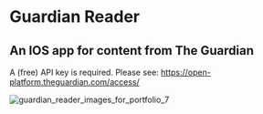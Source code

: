 # Guardian Reader

## An IOS app for content from The Guardian

A (free) API key is required. Please see: https://open-platform.theguardian.com/access/

![guardian_reader_images_for_portfolio_7](https://user-images.githubusercontent.com/91143280/166206657-4a128b77-91a1-49db-bc63-5e4ce4db652a.jpg)
